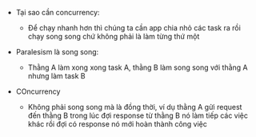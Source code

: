 - Tại sao cần concurrency:
    + Để chạy nhanh hơn thì chúng ta cần app chia nhỏ các task ra rồi chạy song song chứ không phải là làm từng thứ một

- Paralesism là song song:
    + Thằng A làm xong xong task A, thằng B làm song song với thằng A nhưng làm task B

- COncurrency
    + Không phải song song mà là đồng thời, ví dụ thằng A gửi request đến thằng B trong lúc đợi response từ thằng B nó làm tiếp các việc khác rồi đợi có response nó mới hoàn thành công việc